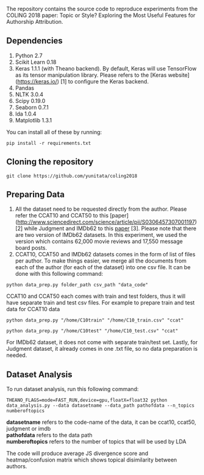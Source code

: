 The repository contains the source code to reproduce experiments from the COLING 2018 paper: Topic or Style? Exploring the Most Useful Features for Authorship Attribution.

Dependencies
------------
1. Python 2.7
2. Scikit Learn 0.18
3. Keras 1.1.1 (with Theano backend). By default, Keras will use TensorFlow as its tensor manipulation library. Please refers to the [Keras website] (https://keras.io/) [1] to configure the Keras backend.
4. Pandas
5. NLTK 3.0.4
6. Scipy 0.19.0
7. Seaborn 0.7.1
8. lda 1.0.4
9. Matplotlib 1.3.1

You can install all of these by running:

```pip install -r requirements.txt```


Cloning the repository
----------------------
```git clone https://github.com/yunitata/coling2018```


Preparing Data
--------------
1. All the dataset need to be requested directly from the author. Please refer the CCAT10 and CCAT50 to this [paper] (http://www.sciencedirect.com/science/article/pii/S0306457307001197) [2] while Judgment and IMDb62 to this [paper](http://www.mitpressjournals.org/doi/pdf/10.1162/COLI_a_00173) [3]. Please note that there are two version of IMDb62 datasets. In this experiment, we used the version which contains 62,000 movie reviews and 17,550 message board posts.
2. CCAT10, CCAT50 and IMDb62 datasets comes in the form of list of files per author. To make things easier, we merge all the documents from each of the author (for each of the dataset) into one csv file. It can be done with this following command:

  ```python data_prep.py folder_path csv_path "data_code"```

  CCAT10 and CCAT50 each comes with train and test folders, thus it will have separate train and test csv files.
  For example to prepare train and test data for CCAT10 data

  ```python data_prep.py "/home/C10train" "/home/C10_train.csv" "ccat"```

  ```python data_prep.py "/home/C10test" "/home/C10_test.csv" "ccat"```
  
  For IMDb62 dataset, it does not come with separate train/test set.
  Lastly, for Judgment dataset, it already comes in one .txt file, so no data preparation is needed.

Dataset Analysis
----------------
To run dataset analysis, run this following command:

```THEANO_FLAGS=mode=FAST_RUN,device=gpu,floatX=float32 python data_analysis.py --data datasetname --data_path pathofdata --n_topics numberoftopics```

**datasetname** refers to the code-name of the data, it can be ccat10, ccat50, judgment or imdb <br />
**pathofdata** refers to the data path <br />
**numberoftopics** refers to the number of topics that will be used by LDA

The code will produce average JS divergence score and heatmap/confusion matrix which shows topical disimilarity between authors.
